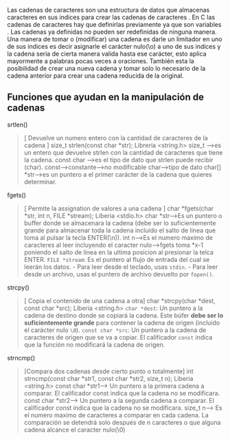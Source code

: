 Las cadenas de caracteres son una estructura de datos que almacenas caracteres en sus indices para crear las cadenas de caracteres .
En C las cadenas de caracteres hay que definirlas previamente ya que son variables .
Las cadenas ya definidas no pueden ser redefinidas de ninguna manera.
	Una manera de tomar o (modificar) una cadena es darle un limitador en uno de sus indices es decir asignarle el carácter nulo(\o) a uno de sus indices y la cadena seria de cierta manera valida hasta ese carácter, esto aplica mayormente a palabras pocas veces a oraciones.
	También esta la posibilidad de crear una nueva cadena y tomar solo lo necesario de la cadena anterior para crear una cadena reducida de la original.
## Funciones que ayudan en la manipulación de cadenas

srtlen()	
> [ Devuelve un numero entero con la cantidad de caracteres de la cadena ] size_t strlen(const char \*str);
> Librería <string.h>
		size_t -->es un entero que devuelve strlen con la cantidad de caracteres que tiene la cadena.
		const char -->es el tipo de dato que strlen puede recibir (char).
			const-->constante-->no modificable
			char-->tipo de dato char\[]
		\*str-->es un puntero a el primer carácter de la cadena que quieres determinar.

fgets()
> [ Permite la assignation de valores a una cadena ] char *fgets(char \*str, int n, FILE \*stream);
> Liberia <stdio.h>
> 		char \*str-->Es un puntero o buffer donde se almacenara la cadena (debe ser lo suficientemente grande para almacenar toda la cadena incluido el salto de linea que toma al pulsar la tecla ENTER(\n)).
> 		int n-->Es el numero maximo de caracteres al leer incluyendo el caracter nulo-->fgets toma *x-1 poniendo el salto de linea en la ultima posicion al presionar la telca ENTER.
> 		`FILE *stream`: Es el puntero al flujo de entrada del cual se leerán los datos.
				- Para leer desde el teclado, usas `stdin`.
				- Para leer desde un archivo, usas el puntero de archivo devuelto por `fopen()`.

strcpy()
> [ Copia el contenido de una cadena a otra] char \*strcpy(char \*dest, const char \*src);
> Liberia <string.h>
			`char *dest`: Un puntero a la cadena de destino donde se copiará la cadena.
				Este búfer **debe ser lo suficientemente grande** para contener la cadena de origen (incluido el carácter nulo `\0`).
			`const char *src`: Un puntero a la cadena de caracteres de origen que se va a copiar. El calificador `const` indica que la función no modificará la cadena de origen.

strncmp()

> [Compara dos cadenas desde cierto punto o totalmente] int strncmp(const char *str1, const char *str2, size_t n);
> Liberia <string.h>
			const char *str1--> Un puntero a la primera cadena a comparar. El calificador const indica que la cadena no se modificara.
			const char *str2--> Un puntero a la segunda cadena a comparar. El calificador const indica que la cadena no se modificara.
			size_t n--> Es el numero maximo de caracteres a comparar en cada cadena. La comparación se detendrá solo después de n caracteres o que alguna cadena alcance el caracter nulo(\0)













